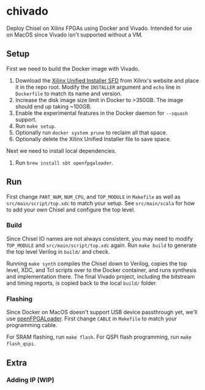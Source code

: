 # chivado

Deploy Chisel on Xilinx FPGAs using Docker and Vivado. Intended for use on MacOS since Vivado isn't supported without a VM.

## Setup

First we need to build the Docker image with Vivado.

1. Download the [Xilinx Unified Installer SFD](https://www.xilinx.com/support/download.html) from Xilinx's website and place it in the repo root. Modify the `INSTALLER` argument and `echo` line in `Dockerfile` to match its name and version.
1. Increase the disk image size limit in Docker to >350GB. The image should end up taking ~100GB.
1. Enable the experimental features in the Docker daemon for `--squash` support.
1. Run `make setup`.
1. Optionally run `docker system prune` to reclaim all that space.
1. Optionally delete the Xilinx Unified Installer file to save space.

Next we need to install local dependencies.

1. Run `brew install sbt openfpgaloader`.

## Run

First change `PART_NUM`, `NUM_CPU`, and `TOP_MODULE` in `Makefile` as well as `src/main/script/top.xdc` to match your setup. See `src/main/scala` for how to add your own Chisel and configure the top level.

### Build

Since Chisel IO names are not always consistent, you may need to modify `TOP_MODULE` and `src/main/script/top.xdc` again. Run `make build` to generate the top level Verilog in `build/` and check.

Running `make synth` compiles the Chisel down to Verilog, copies the top level, XDC, and Tcl scripts over to the Docker container, and runs synthesis and implementation there. The final Vivado project, including the bitstream and timing reports, is copied back to the local `build/` folder.

### Flashing

Since Docker on MacOS doesn't support USB device passthrough yet, we'll use [openFPGALoader](https://github.com/trabucayre/openFPGALoader). First change `CABLE` in `Makefile` to match your programming cable.

For SRAM flashing, run `make flash`. For QSPI flash programming, run `make flash_qspi`.

## Extra

### Adding IP (WIP)
